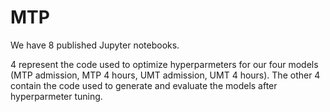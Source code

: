 # MTP
We have 8 published Jupyter notebooks.

4 represent the code used to optimize hyperparmeters for our four models (MTP admission, MTP 4 hours, UMT admission, UMT 4 hours).
The other 4 contain the code used to generate and evaluate the models after hyperparmeter tuning.
